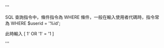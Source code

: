 
'''

SQL 查詢指令中，條件指令為 WHERE 條件，一般在輸入使用者代碼時，指令常為
WHERE $userid = '%id';

此時輸入 [ 1' OR '1' = '1 ]


'''
